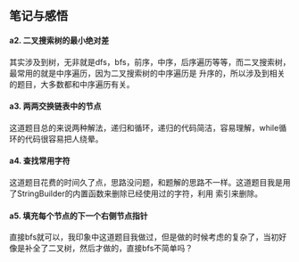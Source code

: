 ## 笔记与感悟

#### a2. 二叉搜索树的最小绝对差

其实涉及到树，无非就是dfs，bfs，前序，中序，后序遍历等等，而二叉搜索树，最常用的就是中序遍历，因为二叉搜索树的中序遍历是
升序的，所以涉及到相关的题目，大多数都和中序遍历有关。

#### a3. 两两交换链表中的节点

这道题目总的来说两种解法，递归和循环，递归的代码简洁，容易理解，while循环的代码很容易把人绕晕。

#### a4. 查找常用字符

这道题目花费的时间久了点，思路没问题，和题解的思路不一样。这道题目我是用了StringBuilder的内置函数来删除已经使用过的字符，利用
索引来删除。

#### a5. 填充每个节点的下一个右侧节点指针

直接bfs就可以，我印象中这道题目我做过，但是做的时候考虑的复杂了，当初好像是补全了二叉树，然后才做的，直接bfs不简单吗？